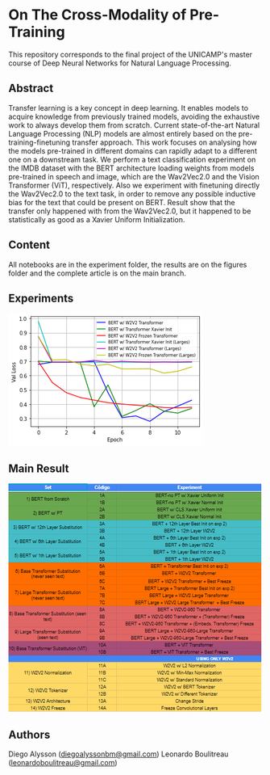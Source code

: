 # On The Cross-Modality of Pre-Training
This repository corresponds to the final project of the UNICAMP's master course of Deep Neural Networks for Natural Language Processing.

## Abstract
Transfer learning is a key concept in deep learning. It enables models to acquire knowledge from previously trained models, avoiding the exhaustive work to always develop them from scratch. Current state-of-the-art Natural Language Processing (NLP) models are almost entirely based on the pre-training-finetuning transfer approach. This work focuses on analysing how the models pre-trained in different domains can rapidly adapt to a different one on a downstream task. We perform a text classification experiment on the IMDB dataset with the BERT architecture loading weights from models pre-trained in speech and image, which are the Wav2Vec2.0 and the Vision Transformer (ViT), respectively. Also we experiment with finetuning directly the Wav2Vec2.0 to the text task, in order to remove any possible inductive bias for the text that could be present on BERT. Result show that the transfer only happened with from the Wav2Vec2.0, but it happened to be statistically as good as a Xavier Uniform Initialization.

## Content
All notebooks are in the experiment folder, the results are on the figures folder and the complete article is on the main branch.

## Experiments
![alt text](https://github.com/LeonardoBoulitreau/On-The-Cross-Modality-of-Pre-Training/blob/main/Results/exp4.png)

## Main Result
![alt text](https://github.com/LeonardoBoulitreau/On-The-Cross-Modality-of-Pre-Training/blob/main/Results/experiments.png)

## Authors
Diego Alysson (diegoalyssonbm@gmail.com)
Leonardo Boulitreau (leonardoboulitreau@gmail.com)
